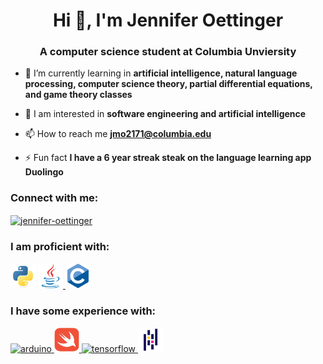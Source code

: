 
<h1 align="center">Hi 👋, I'm Jennifer Oettinger</h1>
<h3 align="center">A computer science student at Columbia Unviersity</h3>

- 🌱 I’m currently learning in **artificial intelligence, natural language processing, computer science theory, partial differential equations, and game theory classes**

- 🔭 I am interested in **software engineering and artificial intelligence**

- 📫 How to reach me **jmo2171@columbia.edu**

- ⚡ Fun fact **I have a 6 year streak steak on the language learning app Duolingo**

<h3 align="left">Connect with me:</h3>
<p align="left">
<a href="https://linkedin.com/in/jennifer-oettinger" target="blank"><img align="center" src="https://raw.githubusercontent.com/rahuldkjain/github-profile-readme-generator/master/src/images/icons/Social/linked-in-alt.svg" alt="jennifer-oettinger" height="30" width="40" /></a>
</p>

<h3 align="left">I am proficient with:</h3>
<p align="left"> <a href="https://www.python.org" target="_blank" rel="noreferrer"> <img src="https://raw.githubusercontent.com/devicons/devicon/master/icons/python/python-original.svg" alt="python" width="40" height="40"/></a> <a href="https://www.java.com" target="_blank" rel="noreferrer"> <img src="https://raw.githubusercontent.com/devicons/devicon/master/icons/java/java-original.svg" alt="java" width="40" height="40"/> </a> <a href="https://www.cprogramming.com/" target="_blank" rel="noreferrer"> <img src="https://raw.githubusercontent.com/devicons/devicon/master/icons/c/c-original.svg" alt="c" width="40" height="40"/>  </a> </p>


<h3 align="left">I have some experience with:</h3>
<p align="left"> <a href="https://www.arduino.cc/" target="_blank" rel="noreferrer"> <img src="https://cdn.worldvectorlogo.com/logos/arduino-1.svg" alt="arduino" width="40" height="40"/> </a> <a href="https://developer.apple.com/swift/" target="_blank" rel="noreferrer"> <img src="https://raw.githubusercontent.com/devicons/devicon/master/icons/swift/swift-original.svg" alt="swift" width="40" height="40"/> </a>  <a href="https://www.tensorflow.org" target="_blank" rel="noreferrer"> <img src="https://www.vectorlogo.zone/logos/tensorflow/tensorflow-icon.svg" alt="tensorflow" width="40" height="40"/> </a> <a href="https://pandas.pydata.org/" target="_blank" rel="noreferrer"> <img src="https://raw.githubusercontent.com/devicons/devicon/2ae2a900d2f041da66e950e4d48052658d850630/icons/pandas/pandas-original.svg" alt="pandas" width="40" height="40"/> </a> </p>




<!--
**jmo2171/jmo2171** is a ✨ _special_ ✨ repository because its `README.md` (this file) appears on your GitHub profile.

### 👋 Hi there, I'm Jennifer Oettinger. 
I am a computer science major at Columbia University.


Here are some ideas to get you started:

- 🔭 I’m currently working on ...
- 🌱 I’m currently learning ...
- 👯 I’m looking to collaborate on ...
- 🤔 I’m looking for help with ...
- 💬 Ask me about ...
- 📫 How to reach me: ...
- 😄 Pronouns: ...
- ⚡ Fun fact: ...
-->
